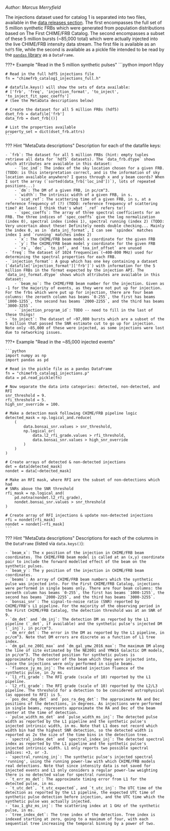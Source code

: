 *Author: Marcus Merryfield*

The injections dataset used for catalog 1 is separated into two files, available in the [data releases section](https://chime-frb-open-data.github.io/data-releases/). The first encompasses the full set of 5 million synthetic FRBs which were generated from population distributions based on The First CHIME/FRB Catalog. The second encompasses a subset of these 5 million bursts (~85,000 total) which were actually injected into the live CHIME/FRB intensity data stream. The first file is available as an `hdf5` file, while the second is available as a pickle file intended to be read by the [`pandas`
library](https://pandas.pydata.org/) as a `DataFrame`.

???+ Example "Read in the 5 million synthetic pulses"
    ```python
    import h5py

    # Read in the full hdf5 injections file
    fn = "chimefrb_catalog1_injections_full.h"

    # datafile.keys() will show the sets of data available:
    # ['frb', 'freq', 'injection_format', 'to_inject', 'to_inject_fit_spec_coeffs']
    # (See the MetaData descriptions below)

    # Create the dataset for all 5 million FRBs (hdf5)
    dset_frb = datafile['frb']
    data_frb = dset_frb[()]

    # List the properties available
    property_set = dict(dset_frb.attrs)
    ```

??? Hint "MetaData descriptions"
    Description for each of the datafile keys:

    - `frb`: The dataset for all 5 million FRBs (hint: empty tuples retrieve all data for `hdf5` datasets). The `data_frb.dtype` shows which attributes are available in this dataset:
        - `loc_ind`: The index of the sky location chosen for a given FRB. (TODO: is this interpretation correct, and is the information of sky location available anywhere? I guess through x and y beam coords? When I sort the array (`sorted(data_frb['loc_ind'])`), lots of repeated positions...)
        - `dm`: The DM of a given FRB, in pc/cm^3.
        - `width`: The intrinsic width of a given FRB, in s.
        - `scat_ref`: The scattering time of a given FRB, in s, at a reference frequency of (?) (TODO: reference frequency of scattering time? At least I think that's what `_ref` refers to!)
        - `spec_coeffs`: The array of three spectral coefficients for an FRB. The three indices of `spec_coeffs` give the log normalization (index 0), spectral index (index 1), spectral running (index 2) (TODO: Very uncertain about these! Definitely needs double checking... Mainly the index 0, as in `data_inj_format`, I can see `spindex` matches index 1 and `running` matches index 2)
        - `x`: The CHIME/FRB beam model x coordinate for the given FRB
        - `y`: The CHIME/FRB beam model y coordinate for the given FRB
        - `ra`, `dec`, `to_inf`, and `toa_inf_offset` are unused
    - `freq`: The dataset of 1024 frequencies (~400-800 MHz) used for determining the spectral properties for each FRB.
    - `injection_format`: A goup which has one key containing a dataset (`datafile['injection_format']['frb']`) with information for the 5 million FRBs in the format expected by the injection API. The `data_inj_format.dtype` shows which attributes are available in this dataset:
        - `beam_no`: The CHIME/FRB beam number for the injection. Given as -1 for the majority of events, as they were not put up for injection. For the frbs which were put up for injection, there are four beam columns: the zeroeth column has beams `0-255`, the first has beams `1000-1255`, the second has beams `2000-2255`, and the third has beams `3000-3255`.
        - `injection_program_id`: TODO -- need to fill in the last of these things!
    - `to_inject`: The dataset of ~97,000 bursts which are a subset of the 5 million that passed the SNR estimate cut to go up for injection. Note only ~85,000 of these were injected, as some injections were lost due to networking issues.

???+ Example "Read in the ~85,000 injected events"
        
    ```python
    import numpy as np
    import pandas as pd

    # Read in the pickle file as a pandas DataFrame
    fn = "chimefrb_catalog1_injections.p"
    data = pd.read_pickle(fn)

    # Now separate the data into categories: detected, non-detected, and RFI
    snr_threshold = 9.
    rfi_threshold = 5.
    high_snr_override = 100.

    # Make a detection mask following CHIME/FRB pipeline logic
    detected_mask = np.logical_and.reduce(
        (
            data.bonsai_snr.values > snr_threshold,
            np.logical_or(
                data.l2_rfi_grade.values > rfi_threshold,
                data.bonsai_snr.values > high_snr_override
            )
        )
    )

    # Create arrays of detected & non-detected injections
    det = data[detected_mask]
    nondet = data[~detected_mask]

    # Make an RFI mask, where RFI are the subset of non-detections which had
    # SNRs above the SNR threshold
    rfi_mask = np.logical_and(
        pd.notna(nondet.l2_rfi_grade),
        nondet.bonsai_snr.values > snr_threshold
    )

    # Create array of RFI injections & update non-detected injections
    rfi = nondet[rfi_mask]
    nondet = nondet[~rfi_mask]
    ```

??? Hint "MetaData descriptions"
    Descriptions for each of the columns in the `DataFrame` (listed via `data.keys()`):

    - `beam_x`: The x position of the injection in CHIME/FRB beam coordinates. The CHIME/FRB beam model is called at an (x,y) coordinate pair to include the forward modelled effect of the beam on the synthetic pulses.
    - `beam_y`: The y position of the injection in CHIME/FRB beam coordinates.
    - `beams`: An array of CHIME/FRB beam numbers which the synthetic pulse was injected into. For the First CHIME/FRB Catalog, injections were performed in single beams only. There are four beam columns: the zeroeth column has beams `0-255`, the first has beams `1000-1255`, the second has beams `2000-2255`, and the third has beams `3000-3255`.
    - `bonsai_snr`: The signal-to-noise ratio (SNR) reported by CHIME/FRB's L1 pipeline. For the majority of the observing period in the First CHIME/FRB Catalog, the detection threshold was at an SNR of 9.
    - `dm_det` and `dm_inj`: The detection DM as reported by the L1 pipeline (`_det`, if available) and the synthetic pulse's injected DM (`_inj`), in pc/cm^3.
    - `dm_err_det`: The error in the DM as reported by the L1 pipeline, in pc/cm^3. Note that DM errors are discrete as a function of L1 tree index.
    - `dm_gal_ne_2001_max` and `dm_gal_ymw_2016_max`: The maximum DM along the line of site estimated by the NE2001 and YMW16 Galactic DM models, in pc/cm^3. The detected position for synthetic pulses is approximately the center of the beam which they were injected into, since the injections were only performed in single beams.
    - `fluence_jy_ms_inj`: The estimated injection fluence of the synthetic pulse, in Jy ms.
    - `l1_rfi_grade`: The RFI grade (scale of 10) reported by the L1 pipeline.
    - `l2_rfi_grade`: The RFI grade (scale of 10) reported by the L2/L3 pipeline. The threshold for a detection to be considered astrophysical (as opposed to RFI) is 5.
    - `pos_dec_deg_det` and `pos_ra_deg_det`: The approximate RA and Dec positions of the detections, in degrees. As injections were performed in single beams, represents approximate the RA and Dec of the beam center at the time of detection.
    - `pulse_width_ms_det` and `pulse_width_ms_inj`: The detected pulse width as reported by the L1 pipeline and the synthetic pulse's injected intrinsic width, in ms. Note that L1 does not record which width bin had the highest SNR detection, so the detected width is reported as 2x the size of the time bins in the detection tree.
    - `spectral_index_det` and `spectral_index_inj`: The detected spectral index as reported by the L1 pipeline and the synthetic pulse's injected intrinsic width. L1 only reports two possible spectral indices: +3, or -3.
    - `spectral_running_inj`: The synthetic pulse's injected spectral 'running', using the running power-law with which CHIME/FRB models real detections. Note that since intensity data is not saved for injected events and L1 only considers a regular power-law weighting there is no detected value for spectral running.
    - `t_err_ms_det`: The approximate timing error from L1 for the detected pulse, in ms.
    - `t_utc_det`, `t_utc_expected`, and `t_utc_inj`: The UTC time of the detection as reported by the L1 pipeline, the expected UTC time of synthetic pulse detection before injection, and the UTC time which the synthetic pulse was actually injected.
    - `tau_1_ghz_ms_inj`: The scattering index at 1 GHz of the synthetic pulse, in ms.
    - `tree_index_det`: The tree index of the detection. Tree index is indexed starting at zero, going to a maximum of four, with each sequential tree increasing the temporal binning by a power of two.